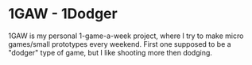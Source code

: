 # 1GAW - 1Dodger

1GAW is my personal 1-game-a-week project, where I try to make micro games/small prototypes every weekend. First one supposed to be a "dodger" type of game, but I like shooting more then dodging.